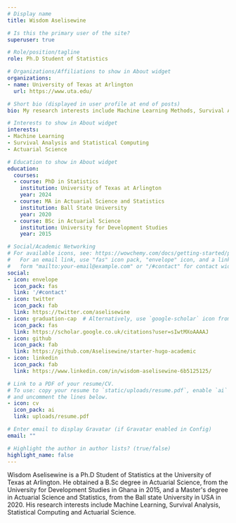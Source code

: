 ```yaml
---
# Display name
title: Wisdom Aselisewine

# Is this the primary user of the site?
superuser: true

# Role/position/tagline
role: Ph.D Student of Statistics

# Organizations/Affiliations to show in About widget
organizations:
- name: University of Texas at Arlington
  url: https://www.uta.edu/

# Short bio (displayed in user profile at end of posts)
bio: My research interests include Machine Learning Methods, Survival Analysis, Statistical Computing, and Actuarial Science.

# Interests to show in About widget
interests:
- Machine Learning
- Survival Analysis and Statistical Computing
- Actuarial Science

# Education to show in About widget
education:
  courses:
  - course: PhD in Statistics
    institution: University of Texas at Arlington
    year: 2024
  - course: MA in Actuarial Science and Statistics
    institution: Ball State University
    year: 2020
  - course: BSc in Actuarial Science
    institution: University for Development Studies
    year: 2015

# Social/Academic Networking
# For available icons, see: https://wowchemy.com/docs/getting-started/page-builder/#icons
#   For an email link, use "fas" icon pack, "envelope" icon, and a link in the
#   form "mailto:your-email@example.com" or "/#contact" for contact widget.
social:
- icon: envelope
  icon_pack: fas
  link: '/#contact'
- icon: twitter
  icon_pack: fab
  link: https://twitter.com/aselisewine
- icon: graduation-cap  # Alternatively, use `google-scholar` icon from `ai` icon pack
  icon_pack: fas
  link: https://scholar.google.co.uk/citations?user=sIwtMXoAAAAJ
- icon: github
  icon_pack: fab
  link: https://github.com/Aselisewine/starter-hugo-academic
- icon: linkedin
  icon_pack: fab
  link: https://www.linkedin.com/in/wisdom-aselisewine-6b5125125/

# Link to a PDF of your resume/CV.
# To use: copy your resume to `static/uploads/resume.pdf`, enable `ai` icons in `params.toml`, 
# and uncomment the lines below.
- icon: cv
  icon_pack: ai
  link: uploads/resume.pdf

# Enter email to display Gravatar (if Gravatar enabled in Config)
email: ""

# Highlight the author in author lists? (true/false)
highlight_name: false
---
```


Wisdom Aselisewine is a Ph.D Student of Statistics at the University of Texas at Arlington. He obtained a B.Sc degree in Actuarial Science, from the University for Development Studies in Ghana in 2015, and a Master's degree in Actuarial Science and Statistics, from the Ball state University in USA in 2020. His research interests include Machine Learning, Survival Analysis, Statistical Computing and Actuarial Science.
